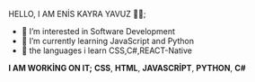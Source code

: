 HELLO, I AM ENİS KAYRA YAVUZ 👨‍💻;
- 👀 I’m interested in Software Development
- 🌱 I’m currently learning JavaScript and Python
- 👀 the languages i learn CSS,C#,REACT-Native

<b>I AM WORKİNG ON IT;</b>
<b>CSS</b>, <b>HTML</b>, <b>JAVASCRİPT</b>, <b>PYTHON</b>, <b>C#</b>
<!---
enenis/enenis is a ✨ special ✨ repository because its `README.md` (this file) appears on your GitHub profile.
You can click the Preview link to take a look at your changes.
--->
